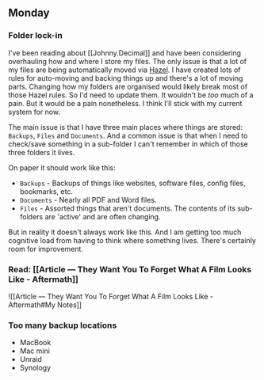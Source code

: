 ## Monday

### Folder lock-in

I've been reading about [[Johnny.Decimal]] and have been considering overhauling how and where I store my files. The only issue is that a lot of my files are being automatically moved via [Hazel](https://www.noodlesoft.com/). I have created lots of rules for auto-moving and backing things up and there's a lot of moving parts. Changing how my folders are organised would likely break most of those Hazel rules. So I'd need to update them. It wouldn't be *too* much of a pain. But it would be a pain nonetheless. I think I'll stick with my current system for now.

The main issue is that I have three main places where things are stored: `Backups`, `Files` and `Documents`. And a common issue is that when I need to check/save something in a sub-folder I can't remember in which of those three folders it lives.

On paper it should work like this:
- `Backups` - Backups of things like websites, software files, config files, bookmarks, etc.
- `Documents` - Nearly all PDF and Word files.
- `Files` - Assorted things that aren't documents. The contents of its sub-folders are 'active' and are often changing.

But in reality it doesn't always work like this. And I am getting too much cognitive load from having to think where something lives. There's certainly room for improvement.

### Read: [[Article — They Want You To Forget What A Film Looks Like - Aftermath]]

![[Article — They Want You To Forget What A Film Looks Like - Aftermath#My Notes]]

### Too many backup locations

- MacBook
- Mac mini
- Unraid
- Synology